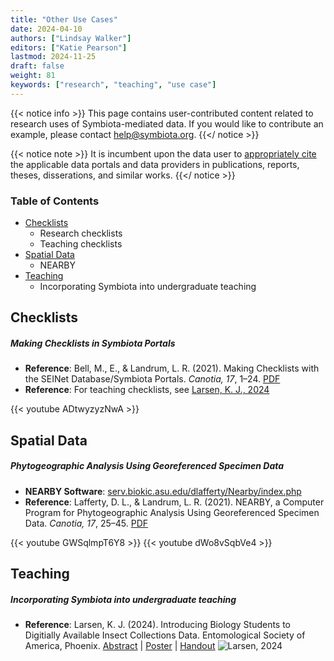 ```yaml
---
title: "Other Use Cases"
date: 2024-04-10
authors: ["Lindsay Walker"]
editors: ["Katie Pearson"]
lastmod: 2024-11-25
draft: false
weight: 81
keywords: ["research", "teaching", "use case"]
---
```


{{< notice info >}}
  This page contains user-contributed content related to research uses of Symbiota-mediated data. If you would like to contribute an example, please contact [help@symbiota.org](mailto:help@symbiota.org).
{{</ notice >}}

{{< notice note >}}
  It is incumbent upon the data user to [appropriately cite](/symbiota-docs/coll_manager/citation/) the applicable data portals and data providers in publications, reports, theses, disserations, and similar works.
{{</ notice >}}

### Table of Contents
- [Checklists](#checklists)
  - Research checklists
  - Teaching checklists
- [Spatial Data](#spatial-data)
  - NEARBY
- [Teaching](#teaching)
  - Incorporating Symbiota into undergraduate teaching

## Checklists
##### Making Checklists in Symbiota Portals
- **Reference**: Bell, M., E., & Landrum, L. R. (2021). Making Checklists with the SEINet Database/Symbiota Portals. _Canotia, 17_, 1–24. [PDF](https://canotia.org/volumes/vol17/1-Checklists.pdf)
- **Reference**: For teaching checklists, see [Larsen, K. J., 2024](#teaching)

{{< youtube ADtwyzyzNwA >}}

## Spatial Data
##### Phytogeographic Analysis Using Georeferenced Specimen Data
- **NEARBY Software**: [serv.biokic.asu.edu/dlafferty/Nearby/index.php](https://serv.biokic.asu.edu/dlafferty/Nearby/index.php)
- **Reference**: Lafferty, D. L., & Landrum, L. R. (2021). NEARBY, a Computer Program for Phytogeographic Analysis Using Georeferenced Specimen Data. _Canotia, 17_, 25–45. [PDF](https://canotia.org/volumes/vol17/2-Nearby.pdf)

{{< youtube GWSqlmpT6Y8 >}}
{{< youtube dWo8vSqbVe4 >}}

## Teaching
##### Incorporating Symbiota into undergraduate teaching
- **Reference**: Larsen, K. J. (2024). Introducing Biology Students to Digitially Available Insect Collections Data. Entomological Society of America, Phoenix. [Abstract](https://entomology2024.eventscribe.net/ajaxcalls/PresentationInfo.asp?PresentationID=1470808) | [Poster](/symbiota-docs/documents/Larsen2024Poster.pdf) | [Handout](/symbiota-docs/documents/Larsen2024-TeachingHandout.pdf)
![Larsen, 2024](/symbiota-docs/images/Larsen2024Poster.jpg)
